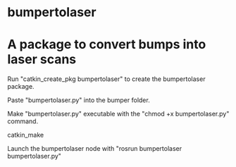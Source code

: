 # bumpertolaser
# A package to convert bumps into laser scans

Run "catkin_create_pkg bumpertolaser" to create the bumpertolaser package.
 
Paste "bumpertolaser.py" into the bumper folder.
 
Make "bumpertolaser.py" executable with the "chmod +x bumpertolaser.py" command.

catkin_make
 
Launch the bumpertolaser node with "rosrun bumpertolaser bumpertolaser.py"
